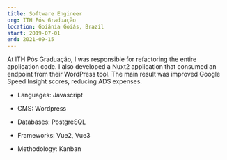 ```yaml
---
title: Software Engineer
org: ITH Pós Graduação
location: Goiânia Goiás, Brazil
start: 2019-07-01
end: 2021-09-15
---
```


At ITH Pós Graduação, I was responsible for refactoring the entire application code. I also developed a Nuxt2 application that consumed an endpoint from their WordPress tool. The main result was improved Google Speed Insight scores, reducing ADS expenses.

- Languages: Javascript

- CMS: Wordpress

- Databases: PostgreSQL

- Frameworks: Vue2, Vue3

- Methodology: Kanban
